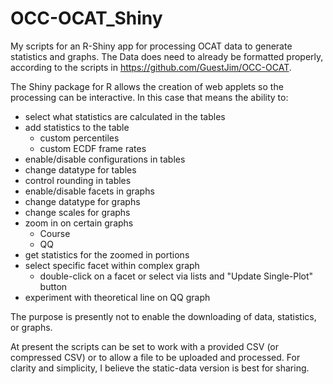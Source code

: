 # OCC-OCAT_Shiny
My scripts for an R-Shiny app for processing OCAT data to generate statistics and graphs.
The Data does need to already be formatted properly, according to the scripts in https://github.com/GuestJim/OCC-OCAT.

The Shiny package for R allows the creation of web applets so the processing can be interactive.
In this case that means the ability to:
* select what statistics are calculated in the tables
* add statistics to the table
	* custom percentiles
	* custom ECDF frame rates
* enable/disable configurations in tables
* change datatype for tables
* control rounding in tables
* enable/disable facets in graphs
* change datatype for graphs
* change scales for graphs
* zoom in on certain graphs
	* Course
	* QQ
* get statistics for the zoomed in portions
* select specific facet within complex graph
	* double-click on a facet or select via lists and "Update Single-Plot" button
* experiment with theoretical line on QQ graph

The purpose is presently not to enable the downloading of data, statistics, or graphs.

At present the scripts can be set to work with a provided CSV (or compressed CSV) or to allow a file to be uploaded and processed.
For clarity and simplicity, I believe the static-data version is best for sharing.